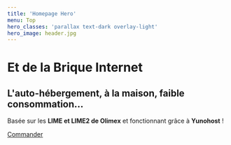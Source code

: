 ```yaml
---
title: 'Homepage Hero'
menu: Top
hero_classes: 'parallax text-dark overlay-light'
hero_image: header.jpg
---
```


# Et de la Brique Internet
## L'auto-hébergement, à la maison, faible consommation…

Basée sur les **LIME et LIME2 de Olimex** et fonctionnant grâce à **Yunohost** !

[Commander](https://admin.neutrinet.be/order?classes=btn,btn-primary,btn-lg&target=_blank)





